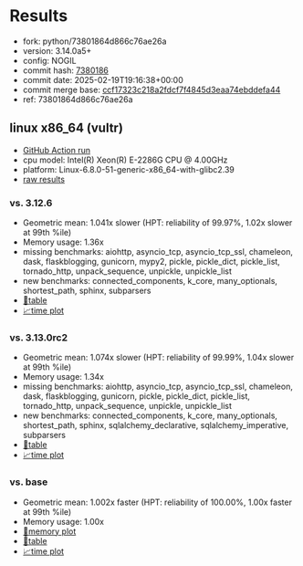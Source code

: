 # Results

- fork: python/73801864d866c76ae26a
- version: 3.14.0a5+
- config: NOGIL
- commit hash: [7380186](https://github.com/python/cpython/commit/7380186)
- commit date: 2025-02-19T19:16:38+00:00
- commit merge base: [ccf17323c218a2fdcf7f4845d3eaa74ebddefa44](https://github.com/python/cpython/commit/ccf17323c218a2fdcf7f4845d3eaa74ebddefa44)
- ref: 73801864d866c76ae26a

## linux x86_64 (vultr)

- [GitHub Action run](https://github.com/facebookexperimental/free-threading-benchmarking/actions/runs/13425031100)
- cpu model: Intel(R) Xeon(R) E-2286G CPU @ 4.00GHz
- platform: Linux-6.8.0-51-generic-x86_64-with-glibc2.39
- [raw results](bm-20250219-vultr-x86_64-python-73801864d866c76ae26a-3.14.0a5%2B-7380186.json)

### vs. 3.12.6

- Geometric mean: 1.041x slower (HPT: reliability of 99.97%, 1.02x slower at 99th %ile)
- Memory usage: 1.36x
- missing benchmarks: aiohttp, asyncio_tcp, asyncio_tcp_ssl, chameleon, dask, flaskblogging, gunicorn, mypy2, pickle, pickle_dict, pickle_list, tornado_http, unpack_sequence, unpickle, unpickle_list
- new benchmarks: connected_components, k_core, many_optionals, shortest_path, sphinx, subparsers
- [📄table](bm-20250219-vultr-x86_64-python-73801864d866c76ae26a-3.14.0a5%2B-7380186-vs-3.12.6.md)
- [📈time plot](bm-20250219-vultr-x86_64-python-73801864d866c76ae26a-3.14.0a5%2B-7380186-vs-3.12.6.svg)

### vs. 3.13.0rc2

- Geometric mean: 1.074x slower (HPT: reliability of 99.99%, 1.04x slower at 99th %ile)
- Memory usage: 1.34x
- missing benchmarks: aiohttp, asyncio_tcp, asyncio_tcp_ssl, chameleon, dask, flaskblogging, gunicorn, pickle, pickle_dict, pickle_list, tornado_http, unpack_sequence, unpickle, unpickle_list
- new benchmarks: connected_components, k_core, many_optionals, shortest_path, sphinx, sqlalchemy_declarative, sqlalchemy_imperative, subparsers
- [📄table](bm-20250219-vultr-x86_64-python-73801864d866c76ae26a-3.14.0a5%2B-7380186-vs-3.13.0rc2.md)
- [📈time plot](bm-20250219-vultr-x86_64-python-73801864d866c76ae26a-3.14.0a5%2B-7380186-vs-3.13.0rc2.svg)

### vs. base

- Geometric mean: 1.002x faster (HPT: reliability of 100.00%, 1.00x faster at 99th %ile)
- Memory usage: 1.00x
- [🧠memory plot](bm-20250219-vultr-x86_64-python-73801864d866c76ae26a-3.14.0a5%2B-7380186-vs-base-mem.svg)
- [📄table](bm-20250219-vultr-x86_64-python-73801864d866c76ae26a-3.14.0a5%2B-7380186-vs-base.md)
- [📈time plot](bm-20250219-vultr-x86_64-python-73801864d866c76ae26a-3.14.0a5%2B-7380186-vs-base.svg)

